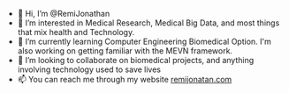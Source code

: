 - 👋 Hi, I’m @RemiJonathan
- 👀 I’m interested in Medical Research, Medical Big Data, and most things that mix health and Technology.
- 🌱 I’m currently learning Computer Engineering Biomedical Option. I'm also working on getting familiar with the MEVN framework.
- 💞️ I’m looking to collaborate on biomedical projects, and anything involving technology used to save lives
- 📫 You can reach me through my website [remijonatan.com](remijonathan.com)

<!---
RemiJonathan/RemiJonathan is a ✨ particular ✨ repository because its `README.md` (this file) appears on your GitHub profile.
You can click the Preview link to take a look at your changes.
--->
